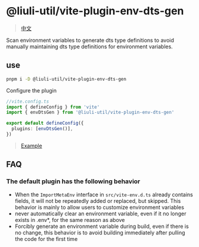 # @liuli-util/vite-plugin-env-dts-gen

> [中文](https://github.com/rxliuli/liuli-tools/tree/master/packages/vite-plugin-env-dts-gen/README.zh-CN.md)

Scan environment variables to generate dts type definitions to avoid manually maintaining dts type definitions for environment variables.

## use

```sh
pnpm i -D @liuli-util/vite-plugin-env-dts-gen
```

Configure the plugin

```ts
//vite.config.ts
import { defineConfig } from 'vite'
import { envDtsGen } from '@liuli-util/vite-plugin-env-dts-gen'

export default defineConfig({
  plugins: [envDtsGen()],
})
```

> [Example](https://github.com/rxliuli/liuli-tools/tree/master/examples/vite-plugin-env-dts-gen-example)

## FAQ

### The default plugin has the following behavior

- When the `ImportMetaEnv` interface in `src/vite-env.d.ts` already contains fields, it will not be repeatedly added or replaced, but skipped. This behavior is mainly to allow users to customize environment variables
- never automatically clear an environment variable, even if it no longer exists in .env\*, for the same reason as above
- Forcibly generate an environment variable during build, even if there is no change, this behavior is to avoid building immediately after pulling the code for the first time
